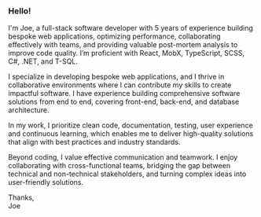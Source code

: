 ### Hello!

I'm Joe, a full-stack software developer with 5 years of experience building bespoke web applications, optimizing performance, collaborating effectively with teams, and providing valuable post-mortem analysis to improve code quality. I’m proficient with React, MobX, TypeScript, SCSS, C#, .NET, and T-SQL.

I specialize in developing bespoke web applications, and I thrive in collaborative environments where I can contribute my skills to create impactful software. I have experience building comprehensive software solutions from end to end, covering front-end, back-end, and database architecture.

In my work, I prioritize clean code, documentation, testing, user experience and continuous learning, which enables me to deliver high-quality solutions that align with best practices and industry standards.

Beyond coding, I value effective communication and teamwork. I enjoy collaborating with cross-functional teams, bridging the gap between technical and non-technical stakeholders, and turning complex ideas into user-friendly solutions.

Thanks,\
Joe
